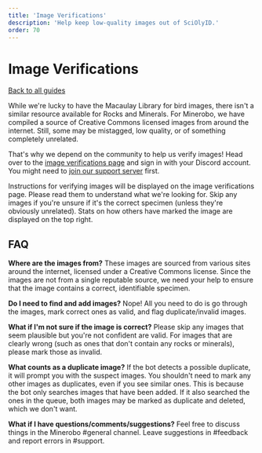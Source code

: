 ```yaml
---
title: 'Image Verifications'
description: 'Help keep low-quality images out of SciOlyID.'
order: 70
---
```


<script context="module">
	export const prerender = true;
</script>

# Image Verifications

[Back to all guides](/guides/)

While we're lucky to have the Macaulay Library for bird images, there isn't a similar resource available for Rocks and Minerals. For Minerobo, we have compiled a source of Creative Commons licensed images from around the internet. Still, some may be mistagged, low quality, or of something completely unrelated.

That's why we depend on the community to help us verify images! Head over to the [image verifications page](/minerobo/verify/) and sign in with your Discord account. You might need to [join our support server](/server/) first.

Instructions for verifying images will be displayed on the image verifications page. Please read them to understand what we're looking for. Skip any images if you're unsure if it's the correct specimen (unless they're obviously unrelated). Stats on how others have marked the image are displayed on the top right.

## FAQ

**Where are the images from?**
These images are sourced from various sites around the internet, licensed under a Creative Commons license. Since the images are not from a single reputable source, we need your help to ensure that the image contains a correct, identifiable specimen.

**Do I need to find and add images?**
Nope! All you need to do is go through the images, mark correct ones as valid, and flag duplicate/invalid images.

**What if I'm not sure if the image is correct?**
Please skip any images that seem plausible but you're not confident are valid. For images that are clearly wrong (such as ones that don't contain any rocks or minerals), please mark those as invalid.

**What counts as a duplicate image?**
If the bot detects a possible duplicate, it will prompt you with the suspect images. You shouldn't need to mark any other images as duplicates, even if you see similar ones. This is because the bot only searches images that have been added. If it also searched the ones in the queue, both images may be marked as duplicate and deleted, which we don't want.

**What if I have questions/comments/suggestions?**
Feel free to discuss things in the Minerobo #general channel. Leave suggestions in #feedback and report errors in #support.
